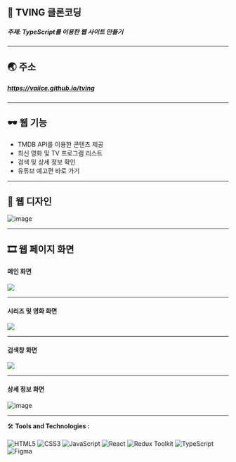 ## 📝 TVING 클론코딩
##### 주제: TypeScript를 이용한 웹 사이트 만들기

----

## 🌏 주소
##### <https://vaiice.github.io/tving>

----

## 🕶 웹 기능

- TMDB API를 이용한 콘텐츠 제공
- 최신 영화 및 TV 프로그램 리스트
- 검색 및 상세 정보 확인
- 유튜브 예고편 바로 가기

----
## 🎨 웹 디자인
![image](https://github.com/VaIice/tving/assets/141003473/7ad6c9d0-6d0f-44e4-81b3-f26e29e5d712)

----
## 🎞 웹 페이지 화면
#### 메인 화면
![](https://github.com/VaIice/tving/assets/141003473/cd93612b-1007-44fd-9857-35e2a699503f)

---
#### 시리즈 및 영화 화면
![](https://github.com/VaIice/mbti/assets/141003473/1ce9f944-a588-4d66-8a11-2f14be83e3e2)

---
#### 검색창 화면
![](https://github.com/VaIice/tving/assets/141003473/f770ef2b-875b-4868-824b-33267620e969)

---
#### 상세 정보 화면
![image](https://github.com/VaIice/tving/assets/141003473/15c76952-6232-473c-8212-f59c402d666f)

----
🛠️ **Tools and Technologies :** <br><br>
![HTML5](https://img.shields.io/badge/HTML5-%23E34F26.svg?&style=for-the-badge&logo=html5&logoColor=white)
![CSS3](https://img.shields.io/badge/-CSS3-1572B6?logo=css3&logoColor=white&style=for-the-badge)
![JavaScript](https://img.shields.io/badge/JavaScript-%23F7DF1E.svg?&style=for-the-badge&logo=javascript&logoColor=black)
![React](https://img.shields.io/badge/React-%2361DAFB.svg?&style=for-the-badge&logo=react&logoColor=white)
![Redux Toolkit](https://img.shields.io/badge/Redux_Toolkit-%23834383.svg?style=for-the-badge&logo=redux&logoColor=white)
![TypeScript](https://img.shields.io/badge/TypeScript-%23007ACC.svg?style=for-the-badge&logo=typescript&logoColor=white)
![Figma](https://img.shields.io/badge/-Figma-F24E1E?logo=Figma&logoColor=white&style=for-the-badge)
